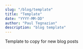 ```yaml
---
slug: "/blog/template"
title: "Template"
date: "YYYY-MM-DD"
author: "Paul Tegnazian"
description: "blog template"
---
```


Template to copy for new blog posts
